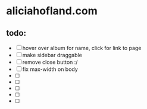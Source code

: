 # aliciahofland.com

## todo:
* [ ] hover over album for name, click for link to page
* [ ] make sidebar draggable
* [ ] remove close button :/
* [ ] fix max-width on body
* [ ] 
* [ ] 
* [ ] 
* [ ] 
* [ ] 
